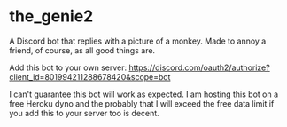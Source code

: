 # the_genie2

A Discord bot that replies with a picture of a monkey.
Made to annoy a friend, of course, as all good things are.

Add this bot to your own server:
https://discord.com/oauth2/authorize?client_id=801994211288678420&scope=bot

I can't guarantee this bot will work as expected.
I am hosting this bot on a free Heroku dyno and the probably that I will exceed the free data limit if you add this to your server too is decent.
